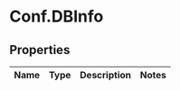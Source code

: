 # Conf.DBInfo

## Properties
Name | Type | Description | Notes
------------ | ------------- | ------------- | -------------


